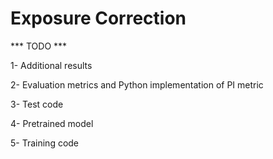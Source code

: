# Exposure Correction

*** TODO ***

1- Additional results

2- Evaluation metrics and Python implementation of PI metric

3- Test code

4- Pretrained model

5- Training code
